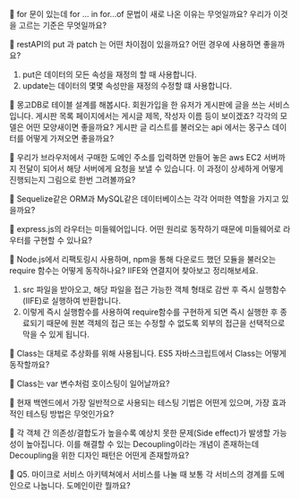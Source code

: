 🔐 for 문이 있는데 for ... in for...of 문법이 새로 나온 이유는 무엇일까요? 우리가 이것을 고르는 기준은 무엇일까요?


🔐 restAPI의 put 과 patch 는 어떤 차이점이 있을까요? 어떤 경우에 사용하면 좋을까요?

1. put은 데이터의 모든 속성을 재정의 할 때 사용합니다.
2. update는 데이터의 몇몇 속성만을 재정의 수정할 떄 사용합니다.

 🔐 몽고DB로 테이블 설계를 해봅시다. 회원가입을 한 유저가 게시판에 글을 쓰는 서비스입니다. 게시판 목록 페이지에서는 게시글 제목, 작성자 이름 등이 보이겠죠? 각각의 모델은 어떤 모양새이면 좋을까요? 게시판 글 리스트를 불러오는 api 에서는 몽구스 데이터를 어떻게 가져오면 좋을까요?



🔐 우리가 브라우저에서 구매한 도메인 주소를 입력하면 만들어 놓은 aws EC2 서버까지 전달이 되어서 해당 서버에게 요청을 보낼 수 있습니다. 이 과정이 상세하게 어떻게 진행되는지 그림으로 한번 그려볼까요?


🔐 Sequelize같은 ORM과 MySQL같은 데이터베이스는 각각 어떠한 역할을 가지고 있을까요?


 🔐 express.js의 라우터는 미들웨어입니다. 어떤 원리로 동작하기 때문에 미들웨어로 라우터를 구현할 수 있나요?


 🔐 Node.js에서 리팩토링시 사용하며, npm을 통해 다운로드 했던 모듈을 불러오는 require 함수는 어떻게 동작하나요? IIFE와 연결지어 찾아보고 정리해보세요.

1. src 파일을 받아오고, 해당 파일을 접근 가능한 객체 형태로 감싼 후 즉시 실행함수(IIFE)로 실행하여 반환합니다. 
2. 이렇게 즉시 실행함수를 사용하여 require함수를 구현하게 되면 즉시 실행한 후 종료되기 때문에 원본 객체의 접근 또는 수정할 수 없도록 외부의 접근을 선택적으로 막을 수 있게 됩니다.

🔐 Class는 대체로 추상화를 위해 사용됩니다. ES5 자바스크립트에서 Class는 어떻게 동작할까요?


 🔐 Class는 var 변수처럼 호이스팅이 일어날까요?


 🔐 현재 백엔드에서 가장 일반적으로 사용되는 테스팅 기법은 어떤게 있으며, 가장 효과적인 테스팅 방법은 무엇인가요?


 🔐 각 객체 간 의존성/결합도가 높을수록 예상치 못한 문제(Side effect)가 발생할 가능성이 높아집니다. 이를 해결할 수 있는 Decoupling이라는 개념이 존재하는데 Decoupling을 위한 디자인 패턴은 어떤게 존재할까요?


 🔐 Q5. 마이크로 서비스 아키텍쳐에서 서비스를 나눌 때 보통 각 서비스의 경계를 도메인으로 나눕니다. 도메인이란 뭘까요?

